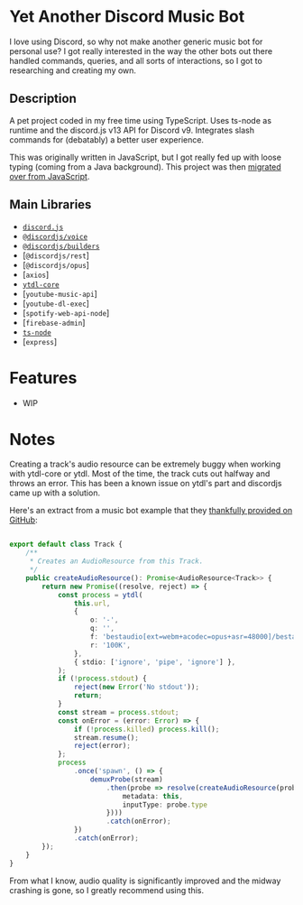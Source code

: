 # Yet Another Discord Music Bot
I love using Discord, so why not make another generic music bot for personal use? I got really interested in the way the other bots out there handled commands, queries, and all sorts of interactions, so I got to researching and creating my own.

## Description
A pet project coded in my free time using TypeScript. Uses ts-node as runtime and the discord.js v13 API for Discord v9. Integrates slash commands for (debatably) a better user experience.

This was originally written in JavaScript, but I got really fed up with loose typing (coming from a Java background). This project was then [migrated over from JavaScript].

## Main Libraries
- [`discord.js`]
- [`@discordjs/voice`]
- [`@discordjs/builders`]
- [`@discordjs/rest`]
- [`@discordjs/opus`]
- [`axios`]
- [`ytdl-core`]
- [`youtube-music-api`]
- [`youtube-dl-exec`]
- [`spotify-web-api-node`]
- [`firebase-admin`]
- [`ts-node`]
- [`express`]

# Features
- WIP

# Notes
Creating a track's audio resource can be extremely buggy when working with ytdl-core or ytdl. Most of the time, the track cuts out halfway and throws an error. This has been a known issue on ytdl's part and discordjs came up with a solution.

Here's an extract from a music bot example that they [thankfully provided on GitHub]:
```ts

export default class Track {
    /**
     * Creates an AudioResource from this Track.
     */
    public createAudioResource(): Promise<AudioResource<Track>> {
        return new Promise((resolve, reject) => {
            const process = ytdl(
                this.url,
                {
                    o: '-',
                    q: '',
                    f: 'bestaudio[ext=webm+acodec=opus+asr=48000]/bestaudio',
                    r: '100K',
                },
                { stdio: ['ignore', 'pipe', 'ignore'] },
            );
            if (!process.stdout) {
                reject(new Error('No stdout'));
                return;
            }
            const stream = process.stdout;
            const onError = (error: Error) => {
                if (!process.killed) process.kill();
                stream.resume();
                reject(error);
            };
            process
                .once('spawn', () => {
                    demuxProbe(stream)
                        .then(probe => resolve(createAudioResource(probe.stream, {
                            metadata: this,
                            inputType: probe.type
                        })))
                        .catch(onError);
                })
                .catch(onError);
        });
    }
}
```

From what I know, audio quality is significantly improved and the midway crashing is gone, so I greatly recommend using this.

[migrated over from JavaScript]: https://github.com/Shockch4rge/js-discord-bitjam
[`discord.js`]: https://www.npmjs.com/package/discord.js
[`@discordjs/voice`]: https://www.npmjs.com/package/@discordjs/voice
[`@discordjs/builders`]: https://www.npmjs.com/package/@discordjs/builders
[`ts-node`]: https://www.npmjs.com/package/ts-node
[`ytdl-core`]: https://www.npmjs.com/package/ytdl-core
[thankfully provided on GitHub]: https://github.com/discordjs/voice/tree/3dabc30fca79212809d1191e0c2f2b54c3f8cdc7/examples/music-bot
